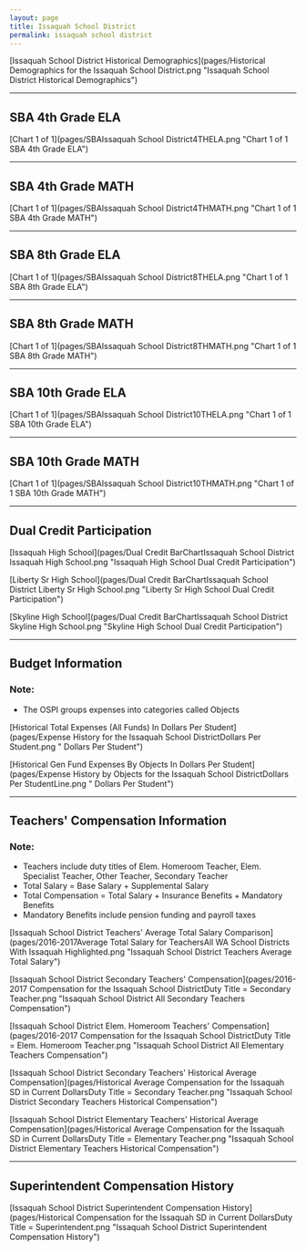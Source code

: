 ```yaml
---
layout: page
title: Issaquah School District
permalink: issaquah school district
---
```



[Issaquah School District Historical Demographics](pages/Historical Demographics for the Issaquah School District.png "Issaquah School District Historical Demographics")

___

## SBA 4th Grade ELA

[Chart 1 of 1](pages/SBAIssaquah School District4THELA.png "Chart 1 of 1 SBA 4th Grade ELA")


___

## SBA 4th Grade MATH

[Chart 1 of 1](pages/SBAIssaquah School District4THMATH.png "Chart 1 of 1 SBA 4th Grade MATH")


___

## SBA 8th Grade ELA

[Chart 1 of 1](pages/SBAIssaquah School District8THELA.png "Chart 1 of 1 SBA 8th Grade ELA")


___

## SBA 8th Grade MATH

[Chart 1 of 1](pages/SBAIssaquah School District8THMATH.png "Chart 1 of 1 SBA 8th Grade MATH")


___

## SBA 10th Grade ELA

[Chart 1 of 1](pages/SBAIssaquah School District10THELA.png "Chart 1 of 1 SBA 10th Grade ELA")


___

## SBA 10th Grade MATH

[Chart 1 of 1](pages/SBAIssaquah School District10THMATH.png "Chart 1 of 1 SBA 10th Grade MATH")


___

## Dual Credit Participation

[Issaquah High School](pages/Dual Credit BarChartIssaquah School District Issaquah High School.png "Issaquah High School Dual Credit Participation")

[Liberty Sr High School](pages/Dual Credit BarChartIssaquah School District Liberty Sr High School.png "Liberty Sr High School Dual Credit Participation")

[Skyline High School](pages/Dual Credit BarChartIssaquah School District Skyline High School.png "Skyline High School Dual Credit Participation")


___

## Budget Information
### Note:
- The OSPI groups expenses into categories called Objects

[Historical Total Expenses (All Funds) In Dollars Per Student](pages/Expense History for the Issaquah School DistrictDollars Per Student.png " Dollars Per Student")

[Historical Gen Fund Expenses By Objects In Dollars Per Student](pages/Expense History by Objects for the Issaquah School DistrictDollars Per StudentLine.png " Dollars Per Student")


___

## Teachers' Compensation Information
### Note:
- Teachers include duty titles of Elem. Homeroom Teacher, Elem. Specialist Teacher, Other Teacher, Secondary Teacher
- Total Salary = Base Salary + Supplemental Salary
- Total Compensation = Total Salary + Insurance Benefits + Mandatory Benefits
- Mandatory Benefits include pension funding and payroll taxes

[Issaquah School District Teachers' Average Total Salary Comparison](pages/2016-2017Average Total Salary for TeachersAll WA School Districts With Issaquah Highlighted.png "Issaquah School District Teachers Average Total Salary")

[Issaquah School District Secondary Teachers' Compensation](pages/2016-2017 Compensation for the Issaquah School DistrictDuty Title = Secondary Teacher.png "Issaquah School District All Secondary Teachers Compensation")

[Issaquah School District Elem. Homeroom Teachers' Compensation](pages/2016-2017 Compensation for the Issaquah School DistrictDuty Title = Elem. Homeroom Teacher.png "Issaquah School District All Elementary Teachers Compensation")

[Issaquah School District Secondary Teachers' Historical Average Compensation](pages/Historical Average Compensation for the Issaquah SD in Current DollarsDuty Title = Secondary Teacher.png "Issaquah School District Secondary Teachers Historical Compensation")

[Issaquah School District Elementary Teachers' Historical Average Compensation](pages/Historical Average Compensation for the Issaquah SD in Current DollarsDuty Title = Elementary Teacher.png "Issaquah School District Elementary Teachers Historical Compensation")


___

## Superintendent Compensation History

[Issaquah School District Superintendent Compensation History](pages/Historical Compensation for the Issaquah SD in Current DollarsDuty Title = Superintendent.png "Issaquah School District Superintendent Compensation History")

